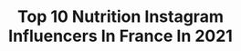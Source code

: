 ---
title: Top 10 Nutrition Instagram Influencers In France In 2021
description: >-
  Find top nutrition Instagram influencers in France in 2021. Most popular hashtags: #picoftheday #fitness #workout #motivation.
platform: Instagram
hits: 280
text_top: Discover the top-rated Instagram accounts on inBeat.
text_bottom: inBeat holds 280 Instagram influencers like this in France for you to contact.
profiles:
  - username: "antonella_seco"
    fullname: >-
      
    bio: >-
      ✧ Lille ✧ Photographie • Santé • Nutrition • Fitness ✧ 2ème année de Naturopathie ✉ : Antonellaseco12@gmail.com
    location: "France"
    followers: 2276
    engagement: 3967
    commentsToLikes: 0.090406
    id: ckap5yvx0dqwl0i781tt8ey21
    verified: false
    hashtags: "#canonportrait, #pursuitofportraits, #photographersandmodels, #lillemaville"
  - username: "kilianhagen"
    fullname: >-
      Kilian Hagen
    bio: >-
      YouTube: Kilian Hagen (100K abonnés) ⬇ Pour les coachings personnalisés kilianhagen.be Diététicien-nutritionniste diplômé et coach sportif Team SP
    location: "France"
    followers: 18727
    engagement: 916
    commentsToLikes: 0.031466
    id: ck6u6mupkgj4w0j71p47jkofg
    verified: false
    hashtags: "#teamhagen"
  - username: "leo.cressant"
    fullname: >-
      Léo | Travel ~ Fitness
    bio: >-
      🌎 French | Content Creator | Model 🎗 Certified Fitness Coach 📍 Nice, France 📩 contact@leocressant.com 👇🏻 Fitness & Nutrition Coaching
    location: "France"
    followers: 159905
    engagement: 764
    commentsToLikes: 0.018916
    id: ck0ttkiiu34si0i1920lxgbsx
    verified: false
    hashtags: "#menstyle, #fitnessgoals, #outfitstyle, #menwithstyle"
  - username: "val_fitmood"
    fullname: >-
      Valérie
    bio: >-
      Mariée 3enfants Bordeaux/France 👉 Fitness 🏋️‍♀️ Yoga 🧘‍♀️🙆‍♀️ Cardio 🏃‍♀️ Nature 🍃 Nutrition 🥗 Musique 🎶 Bienveillance 💜, Only good feelings please !
    location: "France"
    followers: 12581
    engagement: 748
    commentsToLikes: 0.075271
    id: ck8t60cnbbt3t0j78ng1qwgmk
    verified: false
    hashtags: "#mangermieux, #runningmotivation, #shape, #yoga"
  - username: "maggy_allmusculation"
    fullname: >-
      Maggy Allmusculation 🇫🇷🇺🇸🇦🇺
    bio: >-
      Préparation compétition bodybuilding bikini ⁣ ▪️Online coach⁣ 🍏⁣ ▪️Musculation, nutrition, santé ⁣ 🏋🏼‍♂️⁣ ▪️@maggys.heart⁣ 🎨⁣ YouTube‼️@allmusculation
    location: "France"
    followers: 8578
    engagement: 1393
    commentsToLikes: 0.034028
    id: ck5q7vxhz3asq0i1187h94axf
    verified: false
    hashtags: "#teamallmusculation, #musculation, #fitwoman, #gymlife"
  - username: "kayla_nevius"
    fullname: >-
      Ｋａｙｌａ
    bio: >-
      ᖴIᔕᕼIᑎG🎣 ᕼᑌᑎTIᑎG🏹 ᖴITᑎEᔕᔕ💪🏻 @RealtreeOutdoors @DsgHunt @DsgFish @Backcountryfuel @accubow @Bowmar_Nutrition | Code: KAYLA Links/Codes ⇩ ⇩ ⇩
    location: "France"
    followers: 36525
    engagement: 249
    commentsToLikes: 0.063882
    id: ck14k2yqfnh2g0i192z2z4h3e
    verified: false
    hashtags: "#happy, #flexfriday, #photooftheday, #fitfam"
  - username: "patrycjaslaby_"
    fullname: >-
      Patrycja Słaby
    bio: >-
      WORLD CHAMPION 18🥇19🥈ARNOLD CLASSIC 19🥇 🧝🏼‍♀️OLIMP TEAM @olimp_sport_nutrition CODE:pslaby 💋 @carpatree CODE:patrycjaslaby 📨patrycja.slabyy@gmail.com
    location: "France"
    followers: 52438
    engagement: 756
    commentsToLikes: 0.014209
    id: ck0vy1e491rdw0i19oe9inlbg
    verified: false
    hashtags: "#quality, #carpatreewomen, #olimpteam, #gym"
  - username: "lauriedouceur"
    fullname: >-
      Laurie Côté
    bio: >-
      Qc | 📷 Enthusiastic Food Blogger and rituals | Cozy vibes only ☁️ Recettes ici : www.lauriedouceur.com 🍶 Nutritionniste anti-diète ⚖️
    location: "France"
    followers: 26025
    engagement: 255
    commentsToLikes: 0.065267
    id: ck5zq2s7gttvc0i147whkoj23
    verified: false
    hashtags: "#croustadeauxpommes, #kamrette, #rituals, #canadareels"
  - username: "andresriospt"
    fullname: >-
      Andres Felipe
    bio: >-
      Amsterdam 📍🌎 Personal Trainer Lifestyle Coach | Nutrition Advice 🇳🇱🇨🇴🇺🇸
    location: "France"
    followers: 245298
    engagement: 1042
    commentsToLikes: 0.010805
    id: ck0ttpyj63sow0i192ja2imbi
    verified: false
    hashtags: "#luxurytravel, #fitlife, #motivation, #labrador"
  - username: "lexie.fit"
    fullname: >-
      Lexie ||  Coach  & Athlète.
    bio: >-
      ▪️ PROZIS -> -10% code LEXIE (@prozis) ▪️Coach en Nutrition & diététicienne diplômée. ▪️ Athlète bikini. Demande de coaching & consultations ⬇️
    location: "France"
    followers: 19661
    engagement: 280
    commentsToLikes: 0.077492
    id: ck9hb4x22feur0j78vzk1sjgn
    verified: false
    hashtags: "#roadto2021, #fit, #fitnessaddict, #motivation"
---